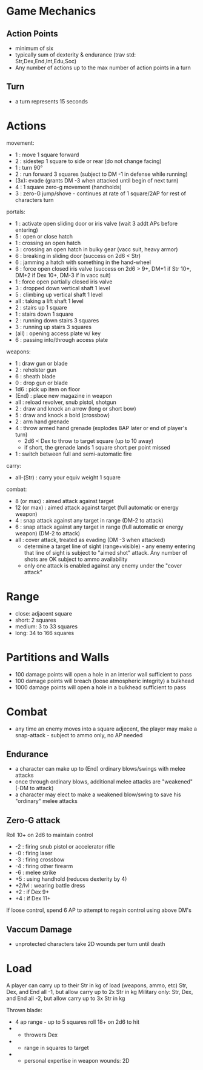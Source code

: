 Game Mechanics
==============

Action Points
-------------

* minimum of six
* typically sum of dexterity & endurance (trav std: Str,Dex,End,Int,Edu,Soc)
* Any number of actions up to the max number of action points in a turn

Turn
----

* a turn represents 15 seconds

Actions
=======

movement:

* 1 : move 1 square forward 
* 2 : sidestep 1 square to side or rear (do not change facing)
* 1 : turn 90°
* 2 : run forward 3 squares (subject to DM -1 in defense while running)
* (3x): evade (grants DM -3 when attacked until begin of next turn)
* 4 : 1 square zero-g movement (handholds)
* 3 : zero-G jump/shove - continues at rate of 1 square/2AP for rest of characters turn

portals:

* 1 : activate open sliding door or iris valve (wait 3 addt APs before entering)
* 5 : open or close hatch
* 1 : crossing an open hatch
* 3 : crossing an open hatch in bulky gear (vacc suit, heavy armor)
* 6 : breaking in sliding door (success on 2d6 < Str)
* 6 : jamming a hatch with something in the hand-wheel
* 6 : force open closed iris valve (success on 2d6 > 9+, DM+1 if Str 10+, DM+2 if Dex 10+, DM-3 if in vacc suit)
* 1 : force open partially closed iris valve
* 3 : dropped down vertical shaft 1 level
* 5 : climbing up vertical shaft 1 level
* all : taking a lift shaft 1 level
* 2 : stairs up 1 square
* 1 : stairs down 1 square
* 2 : running down stairs 3 squares
* 3 : running up stairs 3 squares
* (all) : opening access plate w/ key
* 6 : passing into/through access plate

weapons:

* 1 : draw gun or blade
* 2 : reholster gun
* 6 : sheath blade
* 0 : drop gun or blade
* 1d6 : pick up item on floor
* (End) : place new magazine in weapon
* all : reload revolver, snub pistol, shotgun
* 2 : draw and knock an arrow (long or short bow)
* 5 : draw and knock a bold (crossbow)
* 2 : arm hand grenade
* 4 : throw armed hand grenade (explodes 8AP later or end of player's turn)
  * 2d6 < Dex to throw to target square (up to 10 away)
  * if short, the grenade lands 1 square short per point missed
* 1 : switch between full and semi-automatic fire


carry:

* all-(Str) : carry your equiv weight 1 square

combat:

* 8 (or max) : aimed attack against target
* 12 (or max) : aimed attack against target (full automatic or energy weapon)
* 4 : snap attack against any target in range (DM-2 to attack)
* 6 : snap attack against any target in range (full automatic or energy weapon) (DM-2 to attack)
* all : cover attack, treated as evading (DM -3 when attacked)
  * determine a target line of sight (range+visible) - any enemy entering that line of sight is subject to "aimed shot" attack. Any number of shots are OK subject to ammo availability
  * only one attack is enabled against any enemy under the "cover attack"

Range
=====

* close: adjacent square
* short: 2 squares
* medium: 3 to 33 squares
* long: 34 to 166 squares

Partitions and Walls
====================

* 100 damage points will open a hole in an interior wall sufficient to pass
* 100 damage points will breach (loose atmospheric integrity) a bulkhead
* 1000 damage points will open a hole in a bulkhead sufficient to pass

Combat
======

* any time an enemy moves into a square adjecent, the player may make a snap-attack - subject to ammo only, no AP needed

Endurance
---------

* a character can make up to (End) ordinary blows/swings with melee attacks
* once through ordinary blows, additional melee attacks are "weakened" (-DM to attack)
* a character may elect to make a weakened blow/swing to save his "ordinary" melee attacks

Zero-G attack
--------------

Roll 10+ on 2d6 to maintain control

* -2 : firing snub pistol or accelerator rifle 
* -0 : firing laser
* -3 : firing crossbow
* -4 : firing other firearm
* -6 : melee strike
* +5 : using handhold (reduces dexterity by 4)
* +2/lvl : wearing battle dress
* +2 : if Dex 9+
* +4 : if Dex 11+

If loose control, spend 6 AP to attempt to regain control using above DM's

Vaccum Damage
-------------

* unprotected characters take 2D wounds per turn until death

Load
====

A player can carry up to their Str in kg of load (weapons, ammo, etc)
Str, Dex, and End all -1, but allow carry up to 2x Str in kg
Military only: Str, Dex, and End all -2, but allow carry up to 3x Str in kg

Thrown blade:
* 4 ap
range - up to 5 squares
roll 18+ on 2d6 to hit
* + throwers Dex
* - range in squares to target
* + personal expertise in weapon
wounds: 2D

